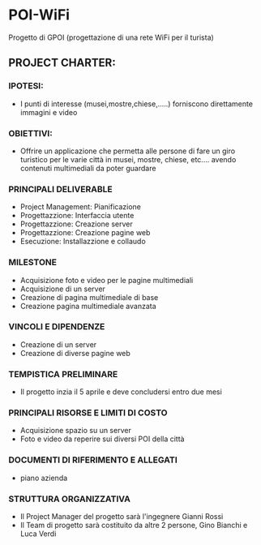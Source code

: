 # POI-WiFi      
Progetto di GPOI (progettazione di una rete WiFi per il turista)


## PROJECT CHARTER:

### IPOTESI:
- I punti di interesse (musei,mostre,chiese,.....) forniscono direttamente immagini e video 

### OBIETTIVI:
- Offrire un applicazione che permetta alle persone di fare un giro turistico per le varie città in musei, mostre, chiese, etc.... avendo contenuti multimediali da poter guardare

### PRINCIPALI DELIVERABLE
- Project Management: Pianificazione
- Progettazzione: Interfaccia utente
- Progettazzione: Creazione server  
- Progettazzione: Creazione pagine web
- Esecuzione: Installazzione e collaudo 

### MILESTONE
- Acquisizione foto e video per le pagine multimediali
- Acquisizione di un server
- Creazione di pagina multimediale di base
- Creazione pagina multimediale avanzata 

### VINCOLI E DIPENDENZE
- Creazione di un server 
- Creazione di diverse pagine web

### TEMPISTICA PRELIMINARE
- Il progetto inzia il 5 aprile e deve concludersi entro due mesi

### PRINCIPALI RISORSE E LIMITI DI COSTO 
- Acquisizione spazio su un server
- Foto e video da reperire sui diversi POI della città 
 
### DOCUMENTI DI RIFERIMENTO E ALLEGATI 
- piano azienda

### STRUTTURA ORGANIZZATIVA
- Il Project Manager del progetto sarà l'ingegnere Gianni Rossi 
- Il Team di progetto sarà costituito da altre 2 persone, Gino Bianchi e Luca Verdi
